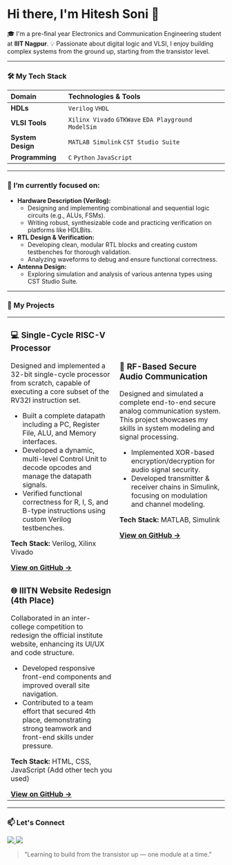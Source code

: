 # Hi there, I'm Hitesh Soni 👋

🎓 I'm a pre-final year Electronics and Communication Engineering student at **IIIT Nagpur**.
💡 Passionate about digital logic and VLSI, I enjoy building complex systems from the ground up, starting from the transistor level.

---

### 🛠️ My Tech Stack

| **Domain** | **Technologies & Tools** |
| :--- | :--- |
| **HDLs** | `Verilog` `VHDL` |
| **VLSI Tools** | `Xilinx Vivado` `GTKWave` `EDA Playground` `ModelSim` |
| **System Design** | `MATLAB Simulink` `CST Studio Suite` |
| **Programming** | `C` `Python` `JavaScript` |

---

### 🌱 I’m currently focused on:

-   **Hardware Description (Verilog):**
    -   Designing and implementing combinational and sequential logic circuits (e.g., ALUs, FSMs).
    -   Writing robust, synthesizable code and practicing verification on platforms like HDLBits.
-   **RTL Design & Verification:**
    -   Developing clean, modular RTL blocks and creating custom testbenches for thorough validation.
    -   Analyzing waveforms to debug and ensure functional correctness.
-   **Antenna Design:**
    -   Exploring simulation and analysis of various antenna types using CST Studio Suite.

---

### 🚀 My Projects

<table>
<tr>
<td width="50%">
  <h3>💻 Single-Cycle RISC-V Processor</h3>
  <p>Designed and implemented a 32-bit single-cycle processor from scratch, capable of executing a core subset of the RV32I instruction set.</p>
  <ul>
    <li>Built a complete datapath including a PC, Register File, ALU, and Memory interfaces.</li>
    <li>Developed a dynamic, multi-level Control Unit to decode opcodes and manage the datapath signals.</li>
    <li>Verified functional correctness for R, I, S, and B-type instructions using custom Verilog testbenches.</li>
  </ul>
  <p><b>Tech Stack:</b> Verilog, Xilinx Vivado</p>
  <a href="https://github.com/hiteshsoni024/Single-Cycle-RISCV-Processor" target="_blank"><b>View on GitHub &rarr;</b></a>
</td>
<td width="50%">
  <h3>🔐 RF-Based Secure Audio Communication</h3>
  <p>Designed and simulated a complete end-to-end secure analog communication system. This project showcases my skills in system modeling and signal processing.</p>
  <ul>
    <li>Implemented XOR-based encryption/decryption for audio signal security.</li>
    <li>Developed transmitter & receiver chains in Simulink, focusing on modulation and channel modeling.</li>
  </ul>
  <p><b>Tech Stack:</b> MATLAB, Simulink</p>
  <a href="https://github.com/hiteshsoni024/RF-Secure-Audio-Communication" target="_blank"><b>View on GitHub &rarr;</b></a>
</td>
</tr>
    <tr>
   <td width="50%">
  <h3>🌐 IIITN Website Redesign (4th Place)</h3>
  <p>Collaborated in an inter-college competition to redesign the official institute website, enhancing its UI/UX and code structure.</p>
  <ul>
    <li>Developed responsive front-end components and improved overall site navigation.</li>
    <li>Contributed to a team effort that secured 4th place, demonstrating strong teamwork and front-end skills under pressure.</li>
  </ul>
  <p><b>Tech Stack:</b> HTML, CSS, JavaScript (Add other tech you used)</p>
  <a href="https://github.com/hiteshsoni024/Website-IIITN" target="_blank"><b>View on GitHub &rarr;</b></a>
</td>
    </tr>
</table>

---

### 📫 Let's Connect

<p align="left">
  <a href="https://www.linkedin.com/in/hitesh-soni-09aa832a9" target="_blank">
    <img src="https://img.shields.io/badge/LinkedIn-%230077B5.svg?&style=for-the-badge&logo=linkedin&logoColor=white" />
  </a>
  <a href="mailto:sonihitesh2024@gmail.com">
    <img src="https://img.shields.io/badge/Gmail-%23D14836.svg?&style=for-the-badge&logo=gmail&logoColor=white" />
  </a>
</p>

> “Learning to build from the transistor up — one module at a time.”
